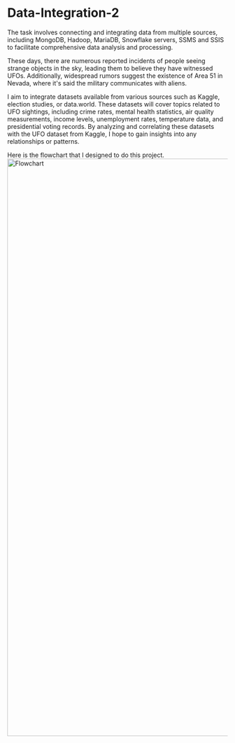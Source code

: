 # Data-Integration-2
The task involves connecting and integrating data from multiple sources, including MongoDB, Hadoop, MariaDB, Snowflake servers, SSMS and SSIS to facilitate comprehensive data analysis and processing.

These days, there are numerous reported incidents of people seeing strange objects in the sky, leading them to believe they have witnessed UFOs. Additionally, widespread rumors suggest the existence of Area 51 in Nevada, where it's said the military communicates with aliens.

I aim to integrate datasets available from various sources such as Kaggle, election studies, or data.world. These datasets will cover topics related to UFO sightings, including crime rates, mental health statistics, air quality measurements, income levels, unemployment rates, temperature data, and presidential voting records. By analyzing and correlating these datasets with the UFO dataset from Kaggle, I hope to gain insights into any relationships or patterns.

Here is the flowchart that I designed to do this project.
<img width="1318" alt="Flowchart" src="https://github.com/HowardNguyen29/Data-Integration-2/assets/144277909/bb2f7b18-6054-4b1a-a216-4f5f96955ed8">
